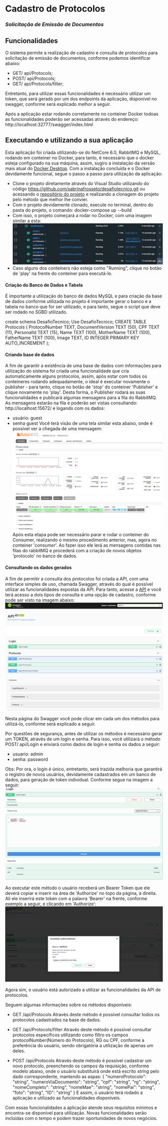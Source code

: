 # Cadastro de Protocolos
###         _Solicitação de Emissão de Documentos_
## Funcionalidades
O sistema permite a realização de cadastro e consulta de protocolos para solicitação de emissão de documentos, conforme podemos identificar abaixo:
- GET/ api/Protocols;
- POST/ api/Protocols;
- GET/ api/Protocols/filter;

Entretanto, para utilizar essas funcionalidades é necessário utilizar um token, que será gerado por um dos endpoints da aplicação, disponível no swagger, conforme será explicado melhor a seguir.

Após a aplicação estar rodando corretamente no conteiner Docker todoas as funcionalidades poderão ser acessadas através do endereço: http://localhost:32777/swagger/index.html

## Executando e utilizando a sua aplicação

Esta aplicação foi criada utilizando-se do NetCore 6.0, RabbitMQ e MySQL, rodando em conteiner no Docker, para tanto, é necessário que o docker esteja configurado na sua máquina, assim, sugiro a instalação da versão mais atual do [Docker Desktop](https://www.docker.com/products/docker-desktop/). Com a instalação concluída e o Docker devidamente funcional, segue o passo a passo para utilização da aplicação:

- Clone o projeto diretamente através do Visual Studio utilizando do código https://github.com/sabrinafrosseto/desafiotecnico.git ou acessando o [repositório do projeto](https://github.com/sabrinafrosseto/desafiotecnico) e realizando a clonagem do projeto pelo método que melhor lhe convier.
- Com o projeto devidamente clonado, execute no terminal, dentro do pasta do projeto, o comando: docker-compose up --build
- Com isso, o projeto começará a rodar no Docker, com uma imagem similar a esta:
![Imagem](Images/app_running.png)
- Caso alguns dos conteiners não esteja como "Running", clique no botão de 'play' na frente do conteiner para executá-lo.

#### Criação do Banco de Dados e Tabela
É importante a utilização do banco de dados MySQL e para criação da base de dados conforme utilizada no projeto é importante gerar o banco e a tabela no banco que for ser utilizado, e para tanto, segue o script que deve ser rodado no SGBD utilizado.

create schema DesafioTecnico;
Use DesafioTecnico;
CREATE TABLE Protocols (
    ProtocolNumber  TEXT,
    DocumentVersion TEXT (50),
    CPF             TEXT (11),
    PersonalId      TEXT (15),
    Name            TEXT (100),
    MotherName      TEXT (100),
    FatherName      TEXT (100),
    Image           TEXT,
    ID              INTEGER    PRIMARY KEY AUTO_INCREMENT
);

#### Criando base de dados
A fim de garantir a existência de uma base de dados com informações para utilização do sistema foi criada uma funcionalidade que cria automaticamente alguns protocolos, assim, após estar com todos os conteineres rodando adequadamente, o ideal é executar novamente o publisher - para tanto, clique no botão de 'stop' do conteiner 'Publisher' e clique novamente no 'play'. Desta forma, o Publisher rodará as suas funcionalidades e publicará algumas mensagens para a fila do RabbitMQ. As mensagens estarão na fila e poderão ser vistas consultando: http://localhost:15672/ e logando com os dados:
- usuário: guest
- senha guest
Você terá visão de uma tela similar esta abaixo, onde é possível ver a chegada de uma mensagem:
![Imagem](Images/docker.png)
Após esta etapa pode ser necessário parar e rodar o conteiner do Consumer, realizando o mesmo procedimento anterior, mas, agora no conteiner '*consumer*'. Ao fazer isso ele lerá as mensagens contidas nas filas do rabbitMQ e procederá com a criação de novos objetos 'protocolo' no banco de dados.

#### Consultando os dados gerados
A fim de permitir a consulta dos protocolos foi criada a API, com uma interface simples de uso, chamada Swagger, através do qual é possível utilizar as funcionalidades expostas da API.
Para tanto, acesse a [API](http://localhost:32777/swagger/index.html) e você terá acesso a dois tipos de consulta e uma opção de cadastro, conforme pode ser visto na imagem abaixo:
![Imagem](Images/api.png)

Nesta página do Swagger você pode clicar em cada um dos métodos para utilizá-lo, conforme será explicado a seguir.

Por questões de segurança, antes de utilizar os métodos é necessário gerar um TOKEN, através de um login e senha. Para isso, você utilizará o método POST/ api/Login e enviará como dados de login e senha os dados a seguir:
- usuario: admin
- senha: password

Obs: Por ora, o login é único, entretanto, será trazida melhoria que garantirá o registro de novos usuários, devidamente cadastrados em um banco de dados, para geração de token individual.
Conforme segue na imagem a seguir:
![Imagem](Images/login.png)

Ao executar este método o usuário receberá um Bearer Token que ele deverá copiar e inserir na área de 'Authorize' no topo da página, à direita. Ali ele inserirá este token com a palavra 'Bearer' na frente, conforme exemplo a seguir, e clicando em 'Authorize':
![Imagem](Images/bearertoken.png)

Agora sim, o usuário está autorizado a utilizar as funcionalidades da API de protocolos.

Seguem algumas informações sobre os métodos disponíveis:

- GET /api/Protocols
Através deste método é possível consultar todos os protocolos cadastrados na base de dados.

- GET /api/Protocols/filter
Através deste método é possível consultar protocolos específicos utilizando como filtro os campos protocolNumber(Número do Protocolo), RG ou CPF, conforme a preferência do usuário, sendo obrigatória a utilização de apenas um deles.

- POST /api/Protocols
Através deste método é possível cadastrar um novo protocolo, preenchendo os campos da requisição, conforme modelo abaixo, onde o usuário substituirá onde está escrito *string* pelo dado correspondente, mantendo as aspas:
{
  "numeroProtocolo": "string",
  "numeroViaDocumento": "string",
  "cpf": "string",
  "rg": "string",
  "nomeCompleto": "string",
  "nomeMae": "string",
  "nomePai": "string",
  "foto": "string",
  "ID": "string"
}
E assim, o usuário terá rodado a aplicação e utilizado as funcionalidades disponíveis.

Com essas funcionalidades a aplicação atende seus requisitos mínimos e encontra-se disponível para utilização. Novas funcionalidades serão incluídas com o tempo e podem trazer oportunidades de novos negócios.
